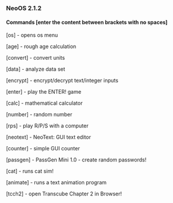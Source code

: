 ### NeoOS 2.1.2

#### Commands [enter the content between brackets with no spaces]

[os] - opens os menu

[age] - rough age calculation

[convert] - convert units

[data] - analyze data set

[encrypt] - encrypt/decrypt text/integer inputs

[enter] - play the ENTER! game

[calc] - mathematical calculator

[number] - random number

[rps] - play R/P/S with a computer

[neotext] - NeoText: GUI text editor

[counter] - simple GUI counter

[passgen] - PassGen Mini 1.0  - create random passwords!

[cat] - runs cat sim!

[animate] - runs a text animation program

[tcch2] - open Transcube Chapter 2 in Browser!
